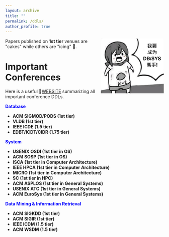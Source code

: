 ```yaml
---
layout: archive
title: ""
permalink: /ddls/
author_profile: true
---
```




<img style="float: right;" src="/images/gaoshou.png" alt="drawing" width="200"/>

Papers published on **1st tier** venues are "cakes" while others are "icing" 🍰.   
   


Important Conferences
=====
Here is a useful 🔗[WEBSITE](https://ccfddl.github.io/) summarizing all important conference DDLs.

<span style="color:blue">**Database**

- **ACM SIGMOD/PODS (1st tier)**
- **VLDB (1st tier)**
- **IEEE ICDE (1.5 tier)**
- **EDBT/ICDT/CIDR (1.75 tier)**


<span style="color:blue">**System**

- **USENIX OSDI (1st tier in OS)**
- **ACM SOSP (1st tier in OS)**
- **ISCA (1st tier in Computer Architecture)**
- **IEEE HPCA (1st tier in Computer Architecture)**
- **MICRO (1st tier in Computer Architecture)**
- **SC (1st tier in HPC)**
- **ACM ASPLOS (1st tier in General Systems)**
- **USENIX ATC (1st tier in General Systems)**
- **ACM EuroSys (1st tier in General Systems)**


<span style="color:blue">**Data Mining & Information Retrieval**

- **ACM SIGKDD (1st tier)**
- **ACM SIGIR (1st tier)**
- **IEEE ICDM (1.5 tier)**
- **ACM WSDM (1.5 tier)**


